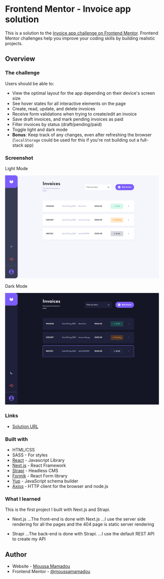 # Frontend Mentor - Invoice app solution

This is a solution to the [Invoice app challenge on Frontend Mentor](https://www.frontendmentor.io/challenges/invoice-app-i7KaLTQjl). Frontend Mentor challenges help you improve your coding skills by building realistic projects. 

## Overview

### The challenge

Users should be able to:

- View the optimal layout for the app depending on their device's screen size
- See hover states for all interactive elements on the page
- Create, read, update, and delete invoices
- Receive form validations when trying to create/edit an invoice
- Save draft invoices, and mark pending invoices as paid
- Filter invoices by status (draft/pending/paid)
- Toggle light and dark mode
- **Bonus**: Keep track of any changes, even after refreshing the browser (`localStorage` could be used for this if you're not building out a full-stack app)

### Screenshot

  Light Mode

![](./frontend/public/screenshot-invoice-app-light.png)

  Dark Mode

![](./frontend/public/screenshot-invoice-app-dark.png)

### Links

- [Solution URL](https://invoice-app-moussa.vercel.app/)

### Built with

- HTML/CSS 
- SASS - For styles
- [React](https://reactjs.org/) - Javascript Library
- [Next.js](https://nextjs.org/) - React Framework 
- [Strapi](https://strapi.io/) - Headless CMS 
- [Formik](https://formik.org/) - React Form library 
- [Yup](https://github.com/jquense/yup/) - JavaScript schema builder 
- [Axios](https://axios-http.com/) - HTTP client for the browser and node.js 

### What I learned

This is the first project I built with Next.js and Strapi. 
- Next.js
...The front-end is done with Next.js
...I use the server side rendering for all the pages and the 404 page is static server rendering

- Strapi
...The back-end is done with Strapi.
...I use the default REST API to create my API

## Author

- Website - [Moussa Mamadou](http://www.moussamamadou.com)
- Frontend Mentor - [@moussamamadou](https://www.frontendmentor.io/profile/moussamamadou)

